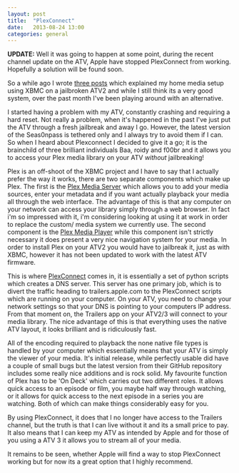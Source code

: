 ```yaml
---
layout: post
title:  "PlexConnect"
date:   2013-08-24 13:00
categories: general
---
```


**UPDATE:** Well it was going to happen at some point, during the recent channel update on the ATV, Apple have stopped PlexConnect from working. Hopefully a solution will be found soon.

So a while ago I wrote [three posts][myMediaSetup] which explained my home media setup using XBMC on a jailbroken ATV2 and while I still think its a very good system, over the past month I've been playing around with an alternative.

I started having a problem with my ATV, constantly crashing and requiring a hard reset. Not really a problem, when it's happened in the past I've just put the ATV through a fresh jailbreak and away I go. However, the latest version of the Seas0npass is tethered only and I always try to avoid them if I can. So when I heard about Plexconnect I decided to give it a go; it is the brainchild of three brilliant individuals Baa, roidy and f00br and it allows you to access your Plex media library on your ATV *without* jailbreaking!

Plex is an off-shoot of the XBMC project and I have to say that I actually prefer the way it works, there are two separate components which make up Plex. The first is the [Plex Media Server][plexMediaServer] which allows you to add your media sources, enter your metadata and if you want actually playback your media all through the web interface. The advantage of this is that any computer on your network can access your library simply through a web browser. In fact i'm so impressed with it, i'm considering looking at using it at work in order to replace the custom/ media system we currently use. The second component is the [Plex Media Player][plexMediaServer] while this component isn't strictly necessary it does present a very nice navigation system for your media. In order to install Plex on your ATV2 you would have to jailbreak it, just as with XBMC, however it has not been updated to work with the latest ATV firmware.

This is where [PlexConnect][plexConnect] comes in, it is essentially a set of python scripts which creates a DNS server. This server has one primary job, which is to divert the traffic heading to trailers.apple.com to the PlexConnect scripts which are running on your computer. On your ATV, you need to change your network settings so that your DNS is pointing to your computers IP address. From that moment on, the Trailers app on your ATV2/3 will connect to your media library. The nice advantage of this is that everything uses the native ATV layout, it looks brilliant and is ridiculously fast.

All of the encoding required to playback the none native file types is handled by your computer which essentially means that your ATV is simply the viewer of your media. It's initial release, while perfectly usable did have a couple of small bugs but the latest version from their GitHub repository includes some really nice additions and is rock solid. My favourite function of Plex has to be 'On Deck' which carries out two different roles. It allows quick access to an episode or film, you maybe half way through watching, or it allows for quick access to the next episode in a series you are watching. Both of which can make things considerably easy for you.

By using PlexConnect, it does that I no longer have access to the Trailers channel, but the truth is that I can live without it and its a small price to pay. It also means that I can keep my ATV as intended by Apple and for those of you using a ATV 3 it allows you to stream all of your media.

It remains to be seen, whether Apple will find a way to stop PlexConnect working but for now its a great option that I highly recommend.

[myMediaSetup]: http://dalemmanning.me.uk/guides/2013/03/23/building-a-home-theatre-system-part-1/
[plexMediaServer]: http://www.plexapp.com/download/plex-media-center.php
[plexConnect]: https://github.com/iBaa/PlexConnect